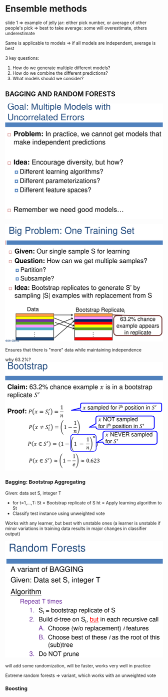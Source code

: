 # Ensemble methods

slide 1 => example of jelly jar: either pick number, or average of other people's pick => best to take average: some will overestimate, others underestimate

Same is applicable to models => if all models are independent, average is best

3 key questions:
  1. How do we generate multiple different models?
  2. How do we combine the different predictions?
  3. What models should we consider?

## BAGGING AND RANDOM FORESTS

![Goal](../Pictures/ML3.png)

![Goal](../Pictures/ML4.png)

Ensures that there is "more" data while maintaining independence

why 63.2%?
  ![Goal](../Pictures/ML5.png)

### Bagging: Bootstrap Aggregating
Given: data set S, integer T
  - for t=1,...,T: St = Bootstrap replicate of S
                  ht = Apply learning algorithm to St
  - Classify test instance using unweighted vote

Works with  any learner, but best with unstable ones (a learner is unstable if minor variations in training data results in major changes in classifier output)

![Goal](../Pictures/ML6.png)

will add some randomization, will be faster, works very well in practice

Extreme random forests => variant, which works with an unweighted vote

### Boosting
